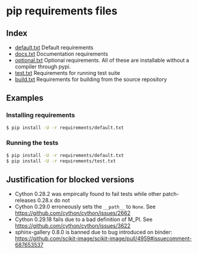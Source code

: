 # pip requirements files

## Index

- [default.txt](default.txt)
  Default requirements
- [docs.txt](docs.txt)
  Documentation requirements
- [optional.txt](optional.txt)
  Optional requirements. All of these are installable without a compiler through pypi.
- [test.txt](test.txt)
  Requirements for running test suite
- [build.txt](build.txt)
  Requirements for building from the source repository

## Examples

### Installing requirements

```bash
$ pip install -U -r requirements/default.txt
```

### Running the tests

```bash
$ pip install -U -r requirements/default.txt
$ pip install -U -r requirements/test.txt
```

## Justification for blocked versions

- Cython 0.28.2 was empircally found to fail tests while other patch-releases 0.28.x do not
- Cython 0.29.0 erroneously sets the `__path__` to `None`. See https://github.com/cython/cython/issues/2662
- Cython 0.29.18 fails due to a bad definition of M_PI. See https://github.com/cython/cython/issues/3622
- sphinx-gallery 0.8.0 is banned due to bug introduced on binder: https://github.com/scikit-image/scikit-image/pull/4959#issuecomment-687653537
